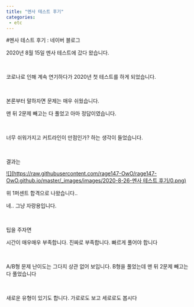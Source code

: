 ```yaml
---
title: "멘사 테스트 후기"
categories:
 - etc
---
```

#멘사 테스트 후기 : 네이버 블로그








2020년 8월 15일 멘사 테스트에 갔다 왔습니다.

​

코로나로 인해 계속 연기하다가 2020년 첫 테스트를 하게 되었습니다.

​

본론부터 말하자면 문제는 매우 쉬웠습니다. 

맨 뒤 2문제 빼고는 다 풀었고 아마 정답이였습니다.

​

너무 쉬워가지고 커트라인이 만점인가? 하는 생각이 들었습니다.

​

결과는 





 



[![](https://raw.githubusercontent.com/rage147-OwO/rage147-OwO.github.io/master/_images/images/2020-8-26-멘사 테스트 후기/0.png)](#)








위 1퍼센트 합격으로 나왔습니다..

네.. 그냥 자랑용입니다.

​

팁을 주자면

시간이 매우매우 부족합니다. 진짜로 부족합니다. 빠르게 풀어야 합니다

​

A/B형 문제 난이도는 그다지 상관 없어 보입니다. B형을 풀었는데 맨 뒤 2문제 빼고는 다 풀었습니다

​

새로운 유형이 있기도 합니다. 가로로도 보고 세로로도 봅시다





 

